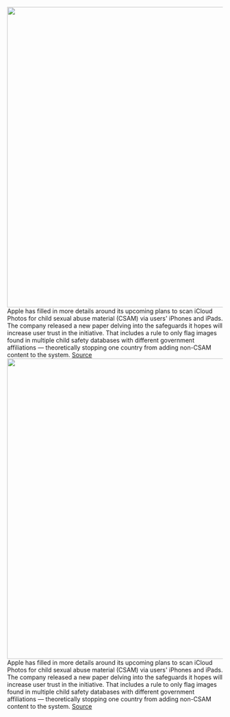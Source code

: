 <img src='https://cdn.vox-cdn.com/thumbor/zO9akiuvbAjBHIpL3uRBbEIvMZc=/0x0:2040x1360/1200x800/filters:focal(857x517:1183x843)/cdn.vox-cdn.com/uploads/chorus_image/image/69723201/acastro_20200818_1777_epicApple_0003.0.0.jpg' width='700px' /><br/>
Apple has filled in more details around its upcoming plans to scan iCloud Photos for child sexual abuse material (CSAM) via users' iPhones and iPads. The company released a new paper delving into the safeguards it hopes will increase user trust in the initiative. That includes a rule to only flag images found in multiple child safety databases with different government affiliations — theoretically stopping one country from adding non-CSAM content to the system.
<a href='https://www.theverge.com/2021/8/13/22623859/apple-icloud-photos-csam-scanning-security-multiple-jurisdictions-safeguard'> Source <a/><img src='https://cdn.vox-cdn.com/thumbor/zO9akiuvbAjBHIpL3uRBbEIvMZc=/0x0:2040x1360/1200x800/filters:focal(857x517:1183x843)/cdn.vox-cdn.com/uploads/chorus_image/image/69723201/acastro_20200818_1777_epicApple_0003.0.0.jpg' width='700px' /><br/>
Apple has filled in more details around its upcoming plans to scan iCloud Photos for child sexual abuse material (CSAM) via users' iPhones and iPads. The company released a new paper delving into the safeguards it hopes will increase user trust in the initiative. That includes a rule to only flag images found in multiple child safety databases with different government affiliations — theoretically stopping one country from adding non-CSAM content to the system.
<a href='https://www.theverge.com/2021/8/13/22623859/apple-icloud-photos-csam-scanning-security-multiple-jurisdictions-safeguard'> Source <a/>